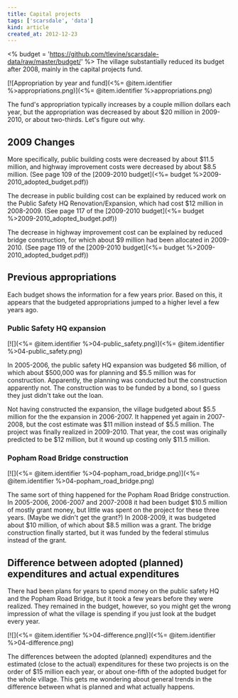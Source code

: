```yaml
---
title: Capital projects
tags: ['scarsdale', 'data']
kind: article
created_at: 2012-12-23
---
```

<% budget = 'https://github.com/tlevine/scarsdale-data/raw/master/budget/' %>
The village substantially reduced its budget after 2008, mainly in the capital
projects fund.

[![Appropriation by year and fund](<%= @item.identifier %>appropriations.png)](<%= @item.identifier %>appropriations.png)

The fund's appropriation typically increases by a couple million dollars each
year, but the appropriation was decreased by about $20 million in 2009-2010,
or about two-thirds. Let's figure out why.

## 2009 Changes
More specifically, public building costs were decreased by about $11.5 million,
and highway improvement costs were decreased by about $8.5 million.
(See page 109 of the [2009-2010 budget](<%= budget %>2009-2010_adopted_budget.pdf))

The decrease in public building cost can be explained by reduced work on the
Public Safety HQ Renovation/Expansion, which had cost $12 million in 2008-2009.
(See page 117 of the [2009-2010 budget](<%= budget %>2009-2010_adopted_budget.pdf))

The decrease in highway improvement cost can be explained by reduced bridge
construction, for which about $9 million had been allocated in 2009-2010.
(See page 119 of the [2009-2010 budget](<%= budget %>2009-2010_adopted_budget.pdf))

## Previous appropriations
Each budget shows the information for a few years prior. Based on this, it
appears that the budgeted appropriations jumped to a higher level a few years
ago.

### Public Safety HQ expansion
[![](<%= @item.identifier %>04-public_safety.png)](<%= @item.identifier %>04-public_safety.png)

In 2005-2006, the public safety HQ expansion was budgeted $6 million, of which
about $500,000 was for planning and $5.5 million was for construction.
Apparently, the planning was conducted but the construction apparently not.
The construction was to be funded by a bond, so I guess they just didn't take
out the loan.

Not having constructed the expansion, the village budgeted about $5.5 million
for the the expansion in 2006-2007. It happened yet again in 2007-2008, but the
cost estimate was $11 million instead of $5.5 million. The project was finally
realized in 2009-2010. That year, the cost was originally predicted to be $12
million, but it wound up costing only $11.5 million.

### Popham Road Bridge construction
[![](<%= @item.identifier %>04-popham_road_bridge.png)](<%= @item.identifier %>04-popham_road_bridge.png)

The same sort of thing happened for the Popham Road Bridge construction. In
2005-2006, 2006-2007 and 2007-2008 it had been budget $10.5 million of mostly
grant money, but little was spent on the project for these three years. (Maybe
we didn't get the grant?) In 2008-2009, it was budgeted about $10 million, of
which about $8.5 million was a grant. The bridge construction finally started,
but it was funded by the federal stimulus instead of the grant.

## Difference between adopted (planned) expenditures and actual expenditures
There had been plans for years to spend money on the public safety HQ and the
Popham Road Bridge, but it took a few years before they were realized. They
remained in the budget, however, so you might get the wrong impression of what
the village is spending if you just look at the budget every year.

[![](<%= @item.identifier %>04-difference.png)](<%= @item.identifier %>04-difference.png)

The differences between the adopted (planned) expenditures and the estimated
(close to the actual) expenditures for these two projects is on the order of
$15 million each year, or about one-fifth of the adopted budget for the whole
village. This gets me wondering about general trends in the difference between
what is planned and what actually happens.
